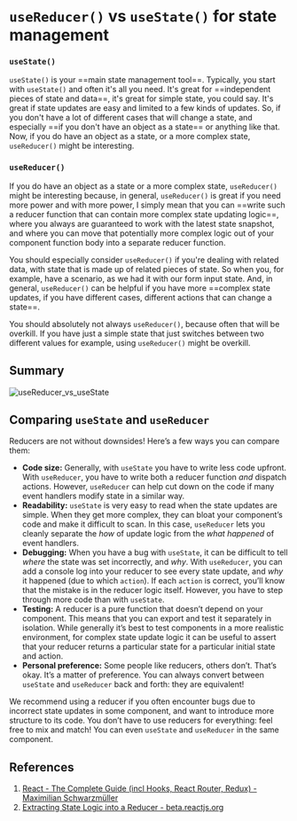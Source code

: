 # `useReducer()` vs `useState()` for state management

### `useState()`

`useState()` is your ==main state management tool==. Typically, you start with `useState()` and often it's all you need. It's great for ==independent pieces of state and data==, it's great for simple state, you could say. It's great if state updates are easy and limited to a few kinds of updates. So, if you don't have a lot of different cases that will change a state, and especially ==if you don't have an object as a state== or anything like that. Now, if you do have an object as a state, or a more complex state, `useReducer()` might be interesting.

### `useReducer()`

If you do have an object as a state or a more complex state, `useReducer()` might be interesting because, in general, `useReducer()` is great if you need more power and with more power, I simply mean that you can ==write such a reducer function that can contain more complex state updating logic==, where you always are guaranteed to work with the latest state snapshot, and where you can move that potentially more complex logic out of your component function body into a separate reducer function.

You should especially consider `useReducer()` if you're dealing with related data, with state that is made up of related pieces of state. So when you, for example, have a scenario, as we had it with our form input state. And, in general, `useReducer()` can be helpful if you have more ==complex state updates, if you have different cases, different actions that can change a state==.

You should absolutely not always `useReducer()`, because often that will be overkill. If you have just a simple state that just switches between two different values for example, using `useReducer()` might be overkill.

## Summary

![useReducer_vs_useState](..\img\useReducer_vs_useState.jpg)

## Comparing `useState` and `useReducer`

Reducers are not without downsides! Here’s a few ways you can compare them:

- **Code size:** Generally, with `useState` you have to write less code upfront. With `useReducer`, you have to write both a reducer function _and_ dispatch actions. However, `useReducer` can help cut down on the code if many event handlers modify state in a similar way.
- **Readability:** `useState` is very easy to read when the state updates are simple. When they get more complex, they can bloat your component’s code and make it difficult to scan. In this case, `useReducer` lets you cleanly separate the _how_ of update logic from the _what happened_ of event handlers.
- **Debugging:** When you have a bug with `useState`, it can be difficult to tell _where_ the state was set incorrectly, and _why_. With `useReducer`, you can add a console log into your reducer to see every state update, and _why_ it happened (due to which `action`). If each `action` is correct, you’ll know that the mistake is in the reducer logic itself. However, you have to step through more code than with `useState`.
- **Testing:** A reducer is a pure function that doesn’t depend on your component. This means that you can export and test it separately in isolation. While generally it’s best to test components in a more realistic environment, for complex state update logic it can be useful to assert that your reducer returns a particular state for a particular initial state and action.
- **Personal preference:** Some people like reducers, others don’t. That’s okay. It’s a matter of preference. You can always convert between `useState` and `useReducer` back and forth: they are equivalent!

We recommend using a reducer if you often encounter bugs due to incorrect state updates in some component, and want to introduce more structure to its code. You don’t have to use reducers for everything: feel free to mix and match! You can even `useState` and `useReducer` in the same component.

## References

1. [React - The Complete Guide (incl Hooks, React Router, Redux) - Maximilian Schwarzmüller](https://www.udemy.com/course/react-the-complete-guide-incl-redux/)
1. [Extracting State Logic into a Reducer - beta.reactjs.org](https://beta.reactjs.org/learn/extracting-state-logic-into-a-reducer)
